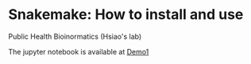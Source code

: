 # Snakemake: How to install and use

Public Health Bioinormatics (Hsiao's lab)

The jupyter notebook is available at <a href="Intro_snakemake.ipynb">Demo1 </a>
